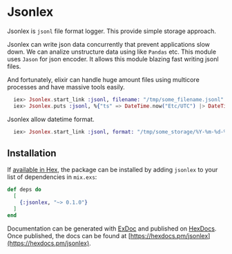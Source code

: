 # Jsonlex

Jsonlex is `jsonl` file format logger. This provide simple storage approach.

Jsonlex can write json data concurrently that prevent applications slow down. We can analize unstructure data using like `Pandas` etc. This module uses `Jason` for json encoder. It allows this module blazing fast writing jsonl files.

And fortunately, elixir can handle huge amount files using multicore processes and have massive tools easily.

```elixir
  iex> Jsonlex.start_link :jsonl, filename: "/tmp/some_filename.jsonl"
  iex> Jsonlex.puts :jsonl, %{"ts" => DateTime.now("Etc/UTC") |> DateTime.to_unix, "hoge" => "fuga"}
```

Jsonlex allow datetime format.

```elixir
  iex> Jsonlex.start_link :jsonl, format: "/tmp/some_storage/%Y-%m-%d-%H.jsonl"
```

## Installation

If [available in Hex](https://hex.pm/docs/publish), the package can be installed
by adding `jsonlex` to your list of dependencies in `mix.exs`:

```elixir
def deps do
  [
    {:jsonlex, "~> 0.1.0"}
  ]
end
```

Documentation can be generated with [ExDoc](https://github.com/elixir-lang/ex_doc)
and published on [HexDocs](https://hexdocs.pm). Once published, the docs can
be found at [https://hexdocs.pm/jsonlex](https://hexdocs.pm/jsonlex).
